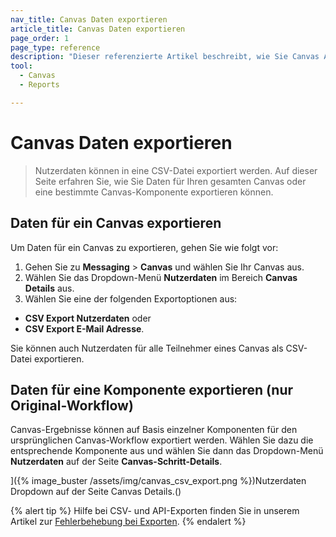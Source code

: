 ```yaml
---
nav_title: Canvas Daten exportieren
article_title: Canvas Daten exportieren
page_order: 1
page_type: reference
description: "Dieser referenzierte Artikel beschreibt, wie Sie Canvas Analytics exportieren können."
tool: 
  - Canvas
  - Reports

---
```


# Canvas Daten exportieren

> Nutzerdaten können in eine CSV-Datei exportiert werden. Auf dieser Seite erfahren Sie, wie Sie Daten für Ihren gesamten Canvas oder eine bestimmte Canvas-Komponente exportieren können.

## Daten für ein Canvas exportieren

Um Daten für ein Canvas zu exportieren, gehen Sie wie folgt vor:

1. Gehen Sie zu **Messaging** > **Canvas** und wählen Sie Ihr Canvas aus.
2. Wählen Sie das Dropdown-Menü **Nutzerdaten** im Bereich **Canvas Details** aus. 
3. Wählen Sie eine der folgenden Exportoptionen aus:
  - **CSV Export Nutzerdaten** oder
  - **CSV Export E-Mail Adresse**.

Sie können auch Nutzerdaten für alle Teilnehmer eines Canvas als CSV-Datei exportieren.

## Daten für eine Komponente exportieren (nur Original-Workflow)

Canvas-Ergebnisse können auf Basis einzelner Komponenten für den ursprünglichen Canvas-Workflow exportiert werden. Wählen Sie dazu die entsprechende Komponente aus und wählen Sie dann das Dropdown-Menü **Nutzerdaten** auf der Seite **Canvas-Schritt-Details**. 

]({% image_buster /assets/img/canvas_csv_export.png %})Nutzerdaten Dropdown auf der Seite Canvas Details.()

{% alert tip %}
Hilfe bei CSV- und API-Exporten finden Sie in unserem Artikel zur [Fehlerbehebung bei Exporten]({{site.baseurl}}/user_guide/data/export_braze_data/export_troubleshooting/).
{% endalert %}

